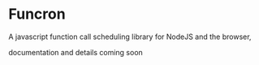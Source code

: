 # Funcron 
A javascript function call scheduling library for NodeJS and the browser, 

documentation and details coming soon
